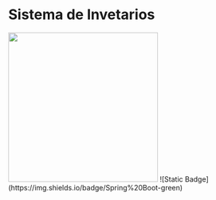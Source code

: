 <h1>Sistema de Invetarios</h1>
<img src="https://portafolio-nine-tawny.vercel.app/img/inventarios.png" width=300/>
![Static Badge](https://img.shields.io/badge/Spring%20Boot-green)

